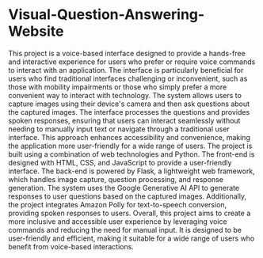 # Visual-Question-Answering-Website
This project is a voice-based interface designed to provide a hands-free and interactive experience for users who prefer or require voice commands to interact with an application. The interface is particularly beneficial for users who find traditional interfaces challenging or inconvenient, such as those with mobility impairments or those who simply prefer a more convenient way to interact with technology.
The system allows users to capture images using their device's camera and then ask questions about the captured images. The interface processes the questions and provides spoken responses, ensuring that users can interact seamlessly without needing to manually input text or navigate through a traditional user interface. This approach enhances accessibility and convenience, making the application more user-friendly for a wide range of users.
The project is built using a combination of web technologies and Python. The front-end is designed with HTML, CSS, and JavaScript to provide a user-friendly interface. The back-end is powered by Flask, a lightweight web framework, which handles image capture, question processing, and response generation. The system uses the Google Generative AI API to generate responses to user questions based on the captured images. Additionally, the project integrates Amazon Polly for text-to-speech conversion, providing spoken responses to users.
Overall, this project aims to create a more inclusive and accessible user experience by leveraging voice commands and reducing the need for manual input. It is designed to be user-friendly and efficient, making it suitable for a wide range of users who benefit from voice-based interactions.
